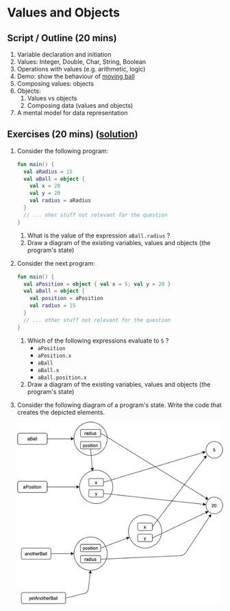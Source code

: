 # Values and Objects 

## Script / Outline (20 mins)
1. Variable declaration and initiation
2. Values: Integer, Double, Char, String, Boolean
3. Operations with values (e.g. arithmetic, logic)
4. Demo: show the behaviour of [moving ball](https://gist.github.com/palbp/ad003b75b36d2d4f1b828bf695c81820)
5. Composing values: objects
6. Objects:
   1. Values vs objects
   2. Composing data (values and objects)
7. A mental model for data representation

## Exercises (20 mins) ([solution](./solutions/02-values-and-objects.md))
1. Consider the following program:
    ```kotlin
    fun main() {
      val aRadius = 15
      val aBall = object { 
        val x = 20
        val y = 20
        val radius = aRadius 
      }
      // ... oher stuff not relevant for the question
    }
    ```
   1. What is the value of the expression `aBall.radius` ?
   2. Draw a diagram of the existing variables, values and objects (the program's state)


2. Consider the next program:    
    ```kotlin
    fun main() {
      val aPosition = object { val x = 5; val y = 20 }
      val aBall = object { 
        val position = aPosition
        val radius = 15 
      }
      // ... other stuff not relevant for the question
    }
    ```
    1. Which of the following expressions evaluate to `5` ?
        * `aPosition`
        * `aPosition.x`
        * `aBall`
        * `aBall.x`
        * `aBall.position.x`
    2. Draw a diagram of the existing variables, values and objects (the program's state)

3. Consider the following diagram of a program's state. Write the code that creates the depicted elements. 

    ![Diagram](./images/02-diagram.png "Question 3 diagram")
